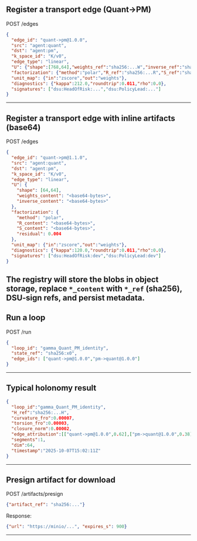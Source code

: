 ## Register a transport edge (Quant→PM)
POST /edges
```json
{
  "edge_id": "quant->pm@1.0.0",
  "src": "agent:quant",
  "dst": "agent:pm",
  "k_space_id": "K/v0",
  "edge_type": "linear",
  "U": {"shape":[768,64],"weights_ref":"sha256:...W","inverse_ref":"sha256:...Winv"},
  "factorization": {"method":"polar","R_ref":"sha256:...R","S_ref":"sha256:...S","residual":0.004},
  "unit_map": {"in":"zscore","out":"weights"},
  "diagnostics": {"kappa":212.0,"roundtrip":0.011,"rho":0.0},
  "signatures": ["dsu:HeadOfRisk:...","dsu:PolicyLead:..."]
}
```
---
## Register a transport edge with inline artifacts (base64)
POST /edges
```json
{
  "edge_id": "quant->pm@1.1.0",
  "src": "agent:quant",
  "dst": "agent:pm",
  "k_space_id": "K/v0",
  "edge_type": "linear",
  "U": {
    "shape": [64,64],
    "weights_content": "<base64-bytes>",
    "inverse_content": "<base64-bytes>"
  },
  "factorization": {
    "method": "polar",
    "R_content": "<base64-bytes>",
    "S_content": "<base64-bytes>",
    "residual": 0.004
  },
  "unit_map": {"in":"zscore","out":"weights"},
  "diagnostics": {"kappa":120.0,"roundtrip":0.011,"rho":0.0},
  "signatures": ["dsu:HeadOfRisk:dev","dsu:PolicyLead:dev"]
}
```
The registry will store the blobs in object storage, replace `*_content` with `*_ref` (sha256), DSU‑sign refs, and persist metadata.
---
## Run a loop
POST /run
```json
{
  "loop_id": "gamma_Quant_PM_identity",
  "state_ref": "sha256:x0",
  "edge_ids": ["quant->pm@1.0.0","pm->quant@1.0.0"]
}
```
---
## Typical holonomy result
```json
{
  "loop_id":"gamma_Quant_PM_identity",
  "H_ref":"sha256:...H",
  "curvature_fro":0.00007,
  "torsion_fro":0.00003,
  "closure_norm":0.00002,
  "edge_attribution":[["quant->pm@1.0.0",0.62],["pm->quant@1.0.0",0.38]],
  "segments":1,
  "dim":64,
  "timestamp":"2025-10-07T15:02:11Z"
}
```
---
## Presign artifact for download
POST /artifacts/presign
```json
{"artifact_ref": "sha256:..."}
```
Response:
```json
{"url": "https://minio/...", "expires_s": 900}
```
---